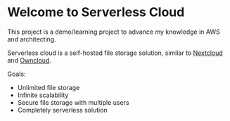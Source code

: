 # Welcome to Serverless Cloud

This project is a demo/learning project to advance my knowledge in AWS and architecting.

Serverless cloud is a self-hosted file storage solution, similar to [Nextcloud](https://nextcloud.com) and [Owncloud](https://owncloud.com/).

Goals:
- Unlimited file storage
- Infinite scalability
- Secure file storage with multiple users
- Completely serverless solution

